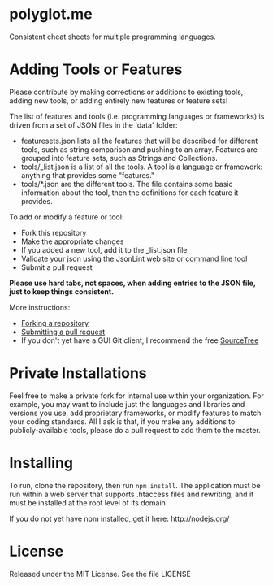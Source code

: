polyglot.me
===========

Consistent cheat sheets for multiple programming languages.


Adding Tools or Features
========================

Please contribute by making corrections or additions to existing tools,
adding new tools, or adding entirely new features or feature sets!

The list of features and tools (i.e. programming languages or
frameworks) is driven from a set of JSON files in the 'data' folder:

- featuresets.json lists all the features that will be described for
  different tools, such as string comparison and pushing to an array.
  Features are grouped into feature sets, such as Strings and
  Collections.
- tools/_list.json is a list of all the tools. A tool is a language or
  framework: anything that provides some "features."
- tools/*.json are the different tools. The file contains some basic
  information about the tool, then the definitions for each feature it
  provides.

To add or modify a feature or tool:

- Fork this repository
- Make the appropriate changes
- If you added a new tool, add it to the _list.json file
- Validate your json using the JsonLint [web site](http://jsonlint.com)
  or [command line tool](https://github.com/zaach/jsonlint)
- Submit a pull request

**Please use hard tabs, not spaces, when adding entries to the JSON
file, just to keep things consistent.**

More instructions:
- [Forking a repository](https://help.github.com/articles/fork-a-repo)
- [Submitting a pull request](https://help.github.com/articles/using-pull-requests)
- If you don't yet have a GUI Git client, I recommend the free
  [SourceTree](http://www.sourcetreeapp.com/)


Private Installations
=====================

Feel free to make a private fork for internal use within your
organization. For example, you may want to include just the languages
and libraries and versions you use, add proprietary frameworks, or modify
features to match your coding standards. All I ask is that, if you make
any additions to publicly-available tools, please do a pull request to
add them to the master.


Installing
==========

To run, clone the repository, then run `npm install`. The application
must be run within a web server that supports .htaccess files and
rewriting, and it must be installed at the root level of its domain.

If you do not yet have npm installed, get it here: http://nodejs.org/


License
=======

Released under the MIT License. See the file LICENSE
